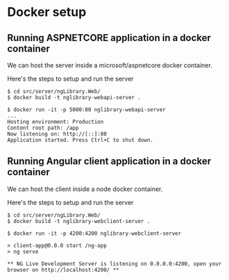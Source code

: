# Docker setup

## Running ASPNETCORE application in a docker container

We can host the server inside a microsoft/aspnetcore docker container. 

Here's the steps to setup and run the server 
```
$ cd src/server/ngLibrary.Web/
$ docker build -t nglibrary-webapi-server .

$ docker run -it -p 5000:80 nglibrary-webapi-server
...
Hosting environment: Production
Content root path: /app
Now listening on: http://[::]:80
Application started. Press Ctrl+C to shut down.

```


## Running Angular client application in a docker container

We can host the client inside a node docker container. 

Here's the steps to setup and run the server 
```
$ cd src/server/ngLibrary.Web/
$ docker build -t nglibrary-webclient-server .

$ docker run -it -p 4200:4200 nglibrary-webclient-server

> client-app@0.0.0 start /ng-app
> ng serve

** NG Live Development Server is listening on 0.0.0.0:4200, open your browser on http://localhost:4200/ **

```

